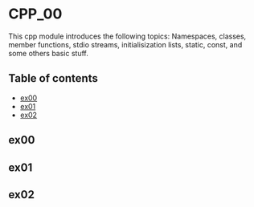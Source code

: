 # CPP_00
This cpp module introduces the following topics: Namespaces, classes, member functions, stdio streams, initialisization lists, static, const, and some others basic stuff.

## Table of contents
* [ex00](#ex00)
* [ex01](#ex01)
* [ex02](#ex02)

## ex00

## ex01

## ex02

